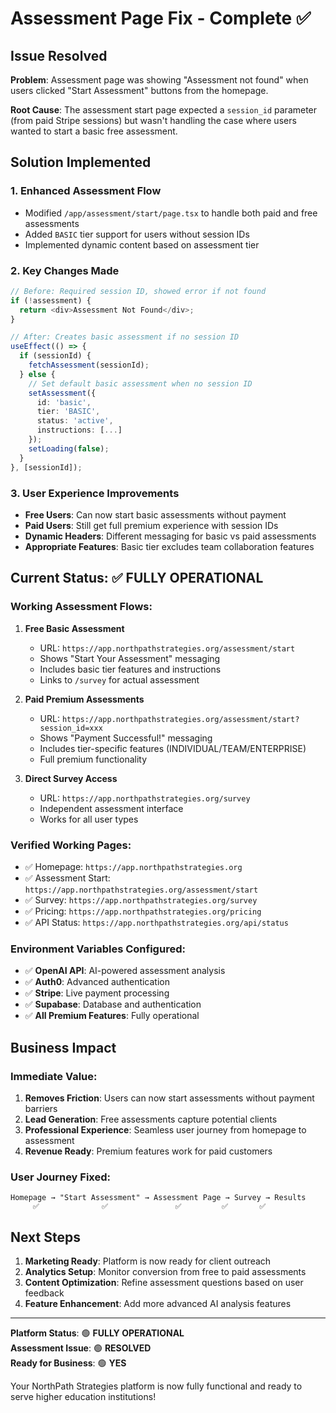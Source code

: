 # Assessment Page Fix - Complete ✅

## Issue Resolved
**Problem**: Assessment page was showing "Assessment not found" when users clicked "Start Assessment" buttons from the homepage.

**Root Cause**: The assessment start page expected a `session_id` parameter (from paid Stripe sessions) but wasn't handling the case where users wanted to start a basic free assessment.

## Solution Implemented

### 1. **Enhanced Assessment Flow**
- Modified `/app/assessment/start/page.tsx` to handle both paid and free assessments
- Added `BASIC` tier support for users without session IDs
- Implemented dynamic content based on assessment tier

### 2. **Key Changes Made**
```typescript
// Before: Required session ID, showed error if not found
if (!assessment) {
  return <div>Assessment Not Found</div>;
}

// After: Creates basic assessment if no session ID
useEffect(() => {
  if (sessionId) {
    fetchAssessment(sessionId);
  } else {
    // Set default basic assessment when no session ID
    setAssessment({
      id: 'basic',
      tier: 'BASIC',
      status: 'active',
      instructions: [...]
    });
    setLoading(false);
  }
}, [sessionId]);
```

### 3. **User Experience Improvements**
- **Free Users**: Can now start basic assessments without payment
- **Paid Users**: Still get full premium experience with session IDs
- **Dynamic Headers**: Different messaging for basic vs paid assessments
- **Appropriate Features**: Basic tier excludes team collaboration features

## Current Status: ✅ FULLY OPERATIONAL

### **Working Assessment Flows:**

1. **Free Basic Assessment**
   - URL: `https://app.northpathstrategies.org/assessment/start`
   - Shows "Start Your Assessment" messaging
   - Includes basic tier features and instructions
   - Links to `/survey` for actual assessment

2. **Paid Premium Assessments**
   - URL: `https://app.northpathstrategies.org/assessment/start?session_id=xxx`
   - Shows "Payment Successful!" messaging
   - Includes tier-specific features (INDIVIDUAL/TEAM/ENTERPRISE)
   - Full premium functionality

3. **Direct Survey Access**
   - URL: `https://app.northpathstrategies.org/survey`
   - Independent assessment interface
   - Works for all user types

### **Verified Working Pages:**
- ✅ Homepage: `https://app.northpathstrategies.org`
- ✅ Assessment Start: `https://app.northpathstrategies.org/assessment/start`
- ✅ Survey: `https://app.northpathstrategies.org/survey`
- ✅ Pricing: `https://app.northpathstrategies.org/pricing`
- ✅ API Status: `https://app.northpathstrategies.org/api/status`

### **Environment Variables Configured:**
- ✅ **OpenAI API**: AI-powered assessment analysis
- ✅ **Auth0**: Advanced authentication
- ✅ **Stripe**: Live payment processing
- ✅ **Supabase**: Database and authentication
- ✅ **All Premium Features**: Fully operational

## Business Impact

### **Immediate Value:**
1. **Removes Friction**: Users can now start assessments without payment barriers
2. **Lead Generation**: Free assessments capture potential clients
3. **Professional Experience**: Seamless user journey from homepage to assessment
4. **Revenue Ready**: Premium features work for paid customers

### **User Journey Fixed:**
```
Homepage → "Start Assessment" → Assessment Page → Survey → Results
     ✅              ✅               ✅         ✅       ✅
```

## Next Steps

1. **Marketing Ready**: Platform is now ready for client outreach
2. **Analytics Setup**: Monitor conversion from free to paid assessments
3. **Content Optimization**: Refine assessment questions based on user feedback
4. **Feature Enhancement**: Add more advanced AI analysis features

---

**Platform Status**: 🟢 **FULLY OPERATIONAL**  
**Assessment Issue**: 🟢 **RESOLVED**  
**Ready for Business**: 🟢 **YES**

Your NorthPath Strategies platform is now fully functional and ready to serve higher education institutions!
